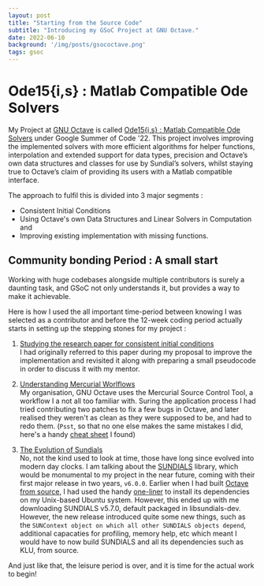 ```yaml
---
layout: post
title: "Starting from the Source Code"
subtitle: "Introducing my GSoC Project at GNU Octave."
date: 2022-06-10
background: '/img/posts/gsococtave.png'
tags: gsoc
---
```


# Ode15{i,s} : Matlab Compatible Ode Solvers

My Project at [GNU Octave](https://wiki.octave.org/GNU_Octave_Wiki) is called [Ode15{i,s} : Matlab Compatible Ode Solvers](https://summerofcode.withgoogle.com/programs/2022/projects/fg4hsOK0) under Google Summer of Code '22. This project involves improving the implemented solvers with more efficient algorithms for helper functions, interpolation and extended support for data types, precision and Octave’s own data structures and classes for use by Sundial’s solvers, whilst staying true to Octave’s claim of providing its users with a Matlab compatible interface.

The approach to fulfil this is divided into 3 major segments :
- Consistent Initial Conditions
- Using Octave's own Data Structures and Linear Solvers in Computation <br>
and 
- Improving existing implementation with missing functions.

## Community bonding Period : A small start

Working with huge codebases alongside multiple contributors is surely a daunting task, and GSoC not only understands it, but provides a way to make it achievable. 

Here is how I used the all important time-period between knowing I was selected as a contributor and before the 12-week coding period actually starts in setting up the stepping stones for my project :

1. <u>Studying the [research paper for consistent initial conditions](https://www.degruyter.com/document/doi/10.1515/JNMA.2002.291/html)</u> <br>
I had originally referred to this paper during my proposal to improve the implementation and revisited it along with preparing a small pseudocode in order to discuss it with my mentor.

2. <u>Understanding Mercurial Worlflows</u> <br> 
My organisation, GNU Octave uses the Mercurial Source Control Tool, a workflow I a not all too familiar with. Suring the application process I had tried contributing two patches to fix a few bugs in Octave, and later realised they weren't as clean as they were supposed to be, and had to redo them. (`Psst`, so that no one else makes the same mistakes I did, here's a handy [cheat sheet](https://github.com/sympy/sympy/wiki/Git-hg-rosetta-stone) I found)

3. <u>The Evolution of Sundials</u><br>
No, not the kind used to look at time, those have long since evolved into modern day clocks. I am talking about the [SUNDIALS](https://computing.llnl.gov/projects/sundials) library, which would be monumental to my project in the near future, coming with their first major release in two years, `v6.0.0`.
Earlier when I had built [Octave from source](https://wiki.octave.org/Building), I had used the handy [one-liner](https://wiki.octave.org/Octave_for_Debian_systems#The_right_way) to install its dependencies on my Unix-based Ubuntu system. However, this ended up with me downloading SUNDIALS v5.7.0, default packaged in libsundials-dev. However, the new release introduced quite some new things, such as the `SUNContext object on which all other SUNDIALS objects depend`, additional capacaties for profiling, memory help, etc which meant I would have to now build SUNDIALS and all its dependencies such as KLU, from source.

And just like that, the leisure period is over, and it is time for the actual work to begin!

